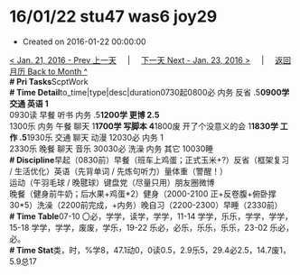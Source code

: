 # 16/01/22 stu47 was6 joy29

* Created on 2016-01-22 00:00:00

[&lt; Jan. 21, 2016 - Prev 上一天](d21.md)     \|     [下一天 Next - Jan. 23, 2016 &gt;](d23.md)     \|     [返回月历 Back to Month ^](index.md)   
**\# Pri Tasks**ScptWork  
**\# Time Detail**to\_time\|type\|desc\|duration0730起0800必 内务 反省 .5**0900学 交通 英语 1**  
0930读 早餐 听书 内务 .5**1200学 更博 2.5**  
1300乐 内务 午餐 聊天 1**1700学 写脚本 4**1800废 开了个没意义的会 1**1830学 工作 .5**1930乐 交通 聊天 动漫 12030必 内务 1  
2330乐 晚餐 聊天 音乐 30030必 洗澡 内务 其它 10030睡  
**\# Discipline**早起（0830前）早餐（班车上鸡蛋；正式玉米+?）反省（框架复习 / 生活优化）英语（先背单词 / 先炼句听力）量体重（警醒！）  
运动（午羽毛球 / 晚毽球）键盘党（尽量只用）朋友圈微博  
晚餐（健身前牛奶；后水果+鸡蛋\*2）健身（2000-2100 正+反卷腹+俯卧撑 30\*5）洗澡（2200前完成，+内务）晚自习（2200-2300）早睡（2330前）  
**\# Time Table**07-10 〇必，学学，读学，学学，11-14 学学，乐乐，学学，学学，15-18 学学，学学，废废，学乐，19-22 乐必，必乐，乐乐，乐乐，23-02 乐必，必。  
**\# Time Stat**类，时，%学8，47.1动0，0读0.5，2.9乐5，29.4必2.5，14.7废1，5.9总17

